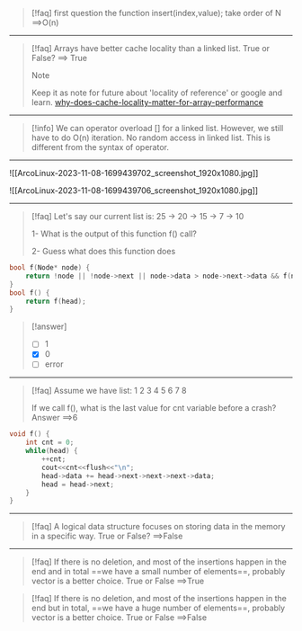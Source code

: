 >[!faq] first question
>the function insert(index,value);
>take order of N ==>O(n)

---
>[!faq]
>Arrays have better cache locality than a linked list. True or False?
> ==> True
> >[!note]
> >Keep it as note for future about 'locality of reference' or google and learn. [why-does-cache-locality-matter-for-array-performance](https://stackoverflow.com/questions/12065774/why-does-cache-locality-matter-for-array-performance)

---
>[!info]
>We can operator overload [] for a linked list. However, we still have to do O(n) iteration. No random access in linked list. This is different from the syntax of operator.

---
![[ArcoLinux-2023-11-08-1699439702_screenshot_1920x1080.jpg]]

![[ArcoLinux-2023-11-08-1699439706_screenshot_1920x1080.jpg]]


---
>[!faq]
>Let's say our current list is:
>25 -> 20 -> 15 -> 7 -> 10
>
>1- What is the output of this function f() call?
>
>2- Guess what does this function does

```cpp
bool f(Node* node) {
	return !node || !node->next || node->data > node->next->data && f(node->next);
}
bool f() {
	return f(head);
}
```
 >[!answer]
 >- [ ] 1
 >- [x] 0
 >- [ ] error

---
>[!faq]
>Assume we have list: 1 2 3 4 5 6 7 8
>
>If we call f(), what is the last value for cnt variable before a crash?
>Answer ==>6

```cpp
void f() {
	int cnt = 0;
	while(head) {
		++cnt;
		cout<<cnt<<flush<<"\n";
		head->data += head->next->next->next->data;
		head = head->next;
	}
}
```

---
>[!faq]
>A logical data structure focuses on storing data in the memory in a specific way. True or False?
>==>False

---
>[!faq]
>If there is no deletion, and most of the insertions happen in the end and in total ==we have a small number of elements==, probably vector is a better choice. True or False
>==>True

>[!faq]
>If there is no deletion, and most of the insertions happen in the end but in total, ==we have a huge number of elements==, probably vector is a better choice. True or False
>==>False


